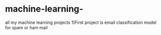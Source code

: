 # machine-learning-
all my machine learning projects
1)First project is email classification model for spam or ham mail
